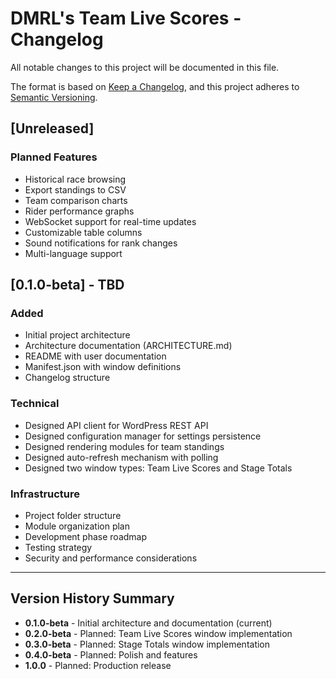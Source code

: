 # DMRL's Team Live Scores - Changelog

All notable changes to this project will be documented in this file.

The format is based on [Keep a Changelog](https://keepachangelog.com/en/1.0.0/),
and this project adheres to [Semantic Versioning](https://semver.org/spec/v2.0.0.html).

## [Unreleased]

### Planned Features
- Historical race browsing
- Export standings to CSV
- Team comparison charts
- Rider performance graphs
- WebSocket support for real-time updates
- Customizable table columns
- Sound notifications for rank changes
- Multi-language support

## [0.1.0-beta] - TBD

### Added
- Initial project architecture
- Architecture documentation (ARCHITECTURE.md)
- README with user documentation
- Manifest.json with window definitions
- Changelog structure

### Technical
- Designed API client for WordPress REST API
- Designed configuration manager for settings persistence
- Designed rendering modules for team standings
- Designed auto-refresh mechanism with polling
- Designed two window types: Team Live Scores and Stage Totals

### Infrastructure
- Project folder structure
- Module organization plan
- Development phase roadmap
- Testing strategy
- Security and performance considerations

---

## Version History Summary

- **0.1.0-beta** - Initial architecture and documentation (current)
- **0.2.0-beta** - Planned: Team Live Scores window implementation
- **0.3.0-beta** - Planned: Stage Totals window implementation
- **0.4.0-beta** - Planned: Polish and features
- **1.0.0** - Planned: Production release
